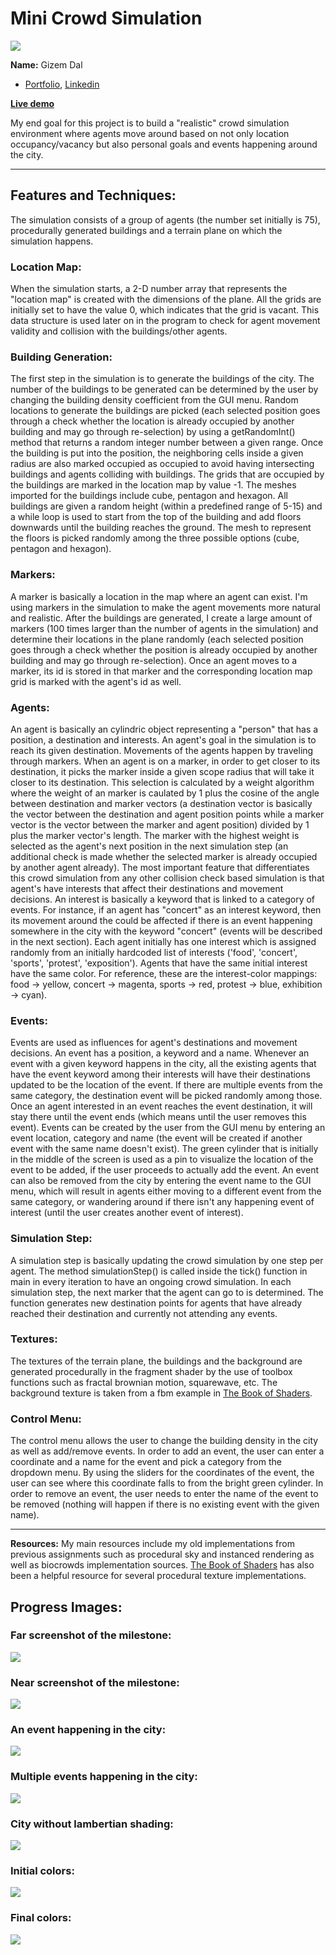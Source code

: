 # Mini Crowd Simulation

![](reference/final.png)

**Name:** Gizem Dal
  - [Portfolio](https://www.gizemdal.com/), [Linkedin](https://www.linkedin.com/in/gizemdal/)

**[Live demo](https://gizemdal.github.io/Mini-Crowd-Simulation/)**

My end goal for this project is to build a "realistic" crowd simulation environment where agents move around based on not only location occupancy/vacancy but also personal goals and events happening around the city.

-----

## Features and Techniques:
The simulation consists of a group of agents (the number set initially is 75), procedurally generated buildings and a terrain plane on which the simulation happens.

### Location Map:
When the simulation starts, a 2-D number array that represents the "location map" is created with the dimensions of the plane. All the grids are initially set to have the value 0, which indicates that the grid is vacant. This data structure is used later on in the program to check for agent movement validity and collision with the buildings/other agents.

### Building Generation:
The first step in the simulation is to generate the buildings of the city. The number of the buildings to be generated can be determined by the user by changing the building density coefficient from the GUI menu. Random locations to generate the buildings are picked (each selected position goes through a check whether the location is already occupied by another building and may go through re-selection) by using a getRandomInt() method that returns a random integer number between a given range. Once the building is put into the position, the neighboring cells inside a given radius are also marked occupied as occupied to avoid having intersecting buildings and agents colliding with buildings. The grids that are occupied by the buildings are marked in the location map by value -1. The meshes imported for the buildings include cube, pentagon and hexagon. All buildings are given a random height (within a predefined range of 5-15) and a while loop is used to start from the top of the building and add floors downwards until the building reaches the ground. The mesh to represent the floors is picked randomly among the three possible options (cube, pentagon and hexagon).

### Markers:
A marker is basically a location in the map where an agent can exist. I'm using markers in the simulation to make the agent movements more natural and realistic. After the buildings are generated, I create a large amount of markers (100 times larger than the number of agents in the simulation) and determine their locations in the plane randomly (each selected position goes through a check whether the position is already occupied by another building and may go through re-selection). Once an agent moves to a marker, its id is stored in that marker and the corresponding location map grid is marked with the agent's id as well.

### Agents:
An agent is basically an cylindric object representing a "person" that has a position, a destination and interests. An agent's goal in the simulation is to reach its given destination. Movements of the agents happen by traveling through markers. When an agent is on a marker, in order to get closer to its destination, it picks the marker inside a given scope radius that will take it closer to its destination. This selection is calculated by a weight algorithm where the weight of an marker is caulated by 1 plus the cosine of the angle between destination and marker vectors (a destination vector is basically the vector between the destination and agent position points while a marker vector is the vector between the marker and agent position) divided by 1 plus the marker vector's length. The marker with the highest weight is selected as the agent's next position in the next simulation step (an additional check is made whether the selected marker is already occupied by another agent already). The most important feature that differentiates this crowd simulation from any other collision check based simulation is that agent's have interests that affect their destinations and movement decisions. An interest is basically a keyword that is linked to a category of events. For instance, if an agent has "concert" as an interest keyword, then its movement around the could be affected if there is an event happening somewhere in the city with the keyword "concert" (events will be described in the next section). Each agent initially has one interest which is assigned randomly from an initially hardcoded list of interests ('food', 'concert', 'sports', 'protest', 'exposition'). Agents that have the same initial interest have the same color. For reference, these are the interest-color mappings: food -> yellow, concert -> magenta, sports -> red, protest -> blue, exhibition -> cyan).

### Events:
Events are used as influences for agent's destinations and movement decisions. An event has a position, a keyword and a name. Whenever an event with a given keyword happens in the city, all the existing agents that have the event keyword among their interests will have their destinations updated to be the location of the event. If there are multiple events from the same category, the destination event will be picked randomly among those. Once an agent interested in an event reaches the event destination, it will stay there until the event ends (which means until the user removes this event). Events can be created by the user from the GUI menu by entering an event location, category and name (the event will be created if another event with the same name doesn't exist). The green cylinder that is initially in the middle of the screen is used as a pin to visualize the location of the event to be added, if the user proceeds to actually add the event. An event can also be removed from the city by entering the event name to the GUI menu, which will result in agents either moving to a different event from the same category, or wandering around if there isn't any happening event of interest (until the user creates another event of interest).

### Simulation Step:
A simulation step is basically updating the crowd simulation by one step per agent. The method simulationStep() is called inside the tick() function in main in every iteration to have an ongoing crowd simulation. In each simulation step, the next marker that the agent can go to is determined. The function generates new destination points for agents that have already reached their destination and currently not attending any events.

### Textures:
The textures of the terrain plane, the buildings and the background are generated procedurally in the fragment shader by the use of toolbox functions such as fractal brownian motion, squarewave, etc. The background texture is taken from a fbm example in [The Book of Shaders](https://thebookofshaders.com/13/).

### Control Menu:
The control menu allows the user to change the building density in the city as well as add/remove events. In order to add an event, the user can enter a coordinate and a name for the event and pick a category from the dropdown menu. By using the sliders for the coordinates of the event, the user can see where this coordinate falls to from the bright green cylinder. In order to remove an event, the user needs to enter the name of the event to be removed (nothing will happen if there is no existing event with the given name).

-----

**Resources:** My main resources include my old implementations from previous assignments such as procedural sky and instanced rendering as well as biocrowds implementation sources. [The Book of Shaders](https://thebookofshaders.com) has also been a helpful resource for several procedural texture implementations.

## Progress Images:

### Far screenshot of the milestone:

![](progress/far.png)

### Near screenshot of the milestone:

![](progress/near.png)

### An event happening in the city:

![](reference/event1.png)

### Multiple events happening in the city:

![](reference/threeevents.png)

### City without lambertian shading:

![](reference/remove3.png)

### Initial colors:

![](reference/city.png)

### Final colors:

![](reference/final2.png)
